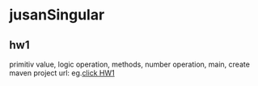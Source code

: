 # jusanSingular
## hw1
primitiv value, logic operation, methods, number operation, main, create maven project
url: eg.[click HW1](https://github.com/nurzhanCode/jusanSingular/blob/hw1/HW1/src/main/java/hw/example/HomeWorkApp.java)
